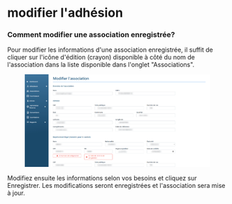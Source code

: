 # modifier l'adhésion

### Comment modifier une association enregistrée?

Pour modifier les informations d'une association enregistrée, il suffit de cliquer sur l'icône d'édition (crayon) disponible à côté du nom de l'association dans la liste disponible dans l'onglet "Associations".

<figure><img src="../../../.gitbook/assets/asso-upd.png" alt=""><figcaption></figcaption></figure>

Modifiez ensuite les informations selon vos besoins et cliquez sur Enregistrer. Les modifications seront enregistrées et l'association sera mise à jour.
